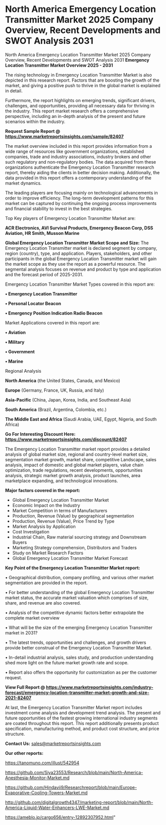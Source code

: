 # North America Emergency Location Transmitter Market 2025 Company Overview, Recent Developments and SWOT Analysis 2031
North America Emergency Location Transmitter Market 2025 Company Overview, Recent Developments and SWOT Analysis 2031
<Strong> Emergency Location Transmitter Market Overview 2025 - 2031</strong>

The rising technology in Emergency Location Transmitter Market is also depicted in this research report. Factors that are boosting the growth of the market, and giving a positive push to thrive in the global market is explained in detail.

Furthermore, the report highlights on emerging trends, significant drivers, challenges, and opportunities, providing all necessary data for thriving in the industry. This report market research offers a comprehensive perspective, including an in-depth analysis of the present and future scenarios within the industry.

<strong>Request Sample Report @ <a href=https://www.marketreportsinsights.com/sample/82407>https://www.marketreportsinsights.com/sample/82407</a></strong>

The market overview included in this report provides information from a wide range of resources like government organizations, established companies, trade and industry associations, industry brokers and other such regulatory and non-regulatory bodies. The data acquired from these organizations authenticate the Emergency Location Transmitter research report, thereby aiding the clients in better decision making. Additionally, the data provided in this report offers a contemporary understanding of the market dynamics.

The leading players are focusing mainly on technological advancements in order to improve efficiency. The long-term development patterns for this market can be captured by continuing the ongoing process improvements and financial stability to invest in the best strategies.

Top Key players of Emergency Location Transmitter Market are:

<strong>ACR Electronics, AVI Survival Products, Emergency Beacon Corp, DSS Aviation, HR Smith, Musson Marine</strong>

<strong><b>Global Emergency Location Transmitter Market Scope and Size:</b></strong>
The Emergency Location Transmitter market is declared segment by company, region (country), type, and application. Players, stakeholders, and other participants in the global Emergency Location Transmitter market will gain the market scope as they use the report as a powerful resource. The segmental analysis focuses on revenue and product by type and application and the forecast period of 2025-2031.

Emergency Location Transmitter Market Types covered in this report are:

<strong>• Emergency Location Transmitter

• Personal Locator Beacon

• Emergency Position Indication Radio Beacon</strong>

Market Applications covered in this report are:

<strong>• Aviation

• Military

• Government

• Marine</strong> 

Regional Analysis

<strong>North America</strong> (the United States, Canada, and Mexico)

<strong>Europe</strong> (Germany, France, UK, Russia, and Italy)

<strong>Asia-Pacific</strong> (China, Japan, Korea, India, and Southeast Asia)

<strong>South America</strong> (Brazil, Argentina, Colombia, etc.)

<strong>The Middle East and Africa</strong> (Saudi Arabia, UAE, Egypt, Nigeria, and South Africa)

<strong>Go For Interesting Discount Here: <a href=https://www.marketreportsinsights.com/discount/82407>https://www.marketreportsinsights.com/discount/82407</a></strong>

The Emergency Location Transmitter market report provides a detailed analysis of global market size, regional and country-level market size, segmentation market growth, market share, competitive Landscape, sales analysis, impact of domestic and global market players, value chain optimization, trade regulations, recent developments, opportunities analysis, strategic market growth analysis, product launches, area marketplace expanding, and technological innovations.

<strong><b>Major factors covered in the report:</b></strong>
<ul>
  <li>Global Emergency Location Transmitter Market </li>
  <li>Economic Impact on the Industry</li>
  <li>Market Competition in terms of Manufacturers</li>
  <li>Production, Revenue (Value) by geographical segmentation</li>
  <li>Production, Revenue (Value), Price Trend by Type</li>
  <li>Market Analysis by Application</li>
  <li>Cost Investigation</li>
  <li>Industrial Chain, Raw material sourcing strategy and Downstream Buyers</li>
  <li>Marketing Strategy comprehension, Distributors and Traders</li>
  <li>Study on Market Research Factors</li>
  <li>Global Emergency Location Transmitter Market Forecast</li>
</ul>

<strong><b>Key Point of the Emergency Location Transmitter Market report:</b></strong>

• Geographical distribution, company profiling, and various other market segmentation are provided in the report.

• For better understanding of the global Emergency Location Transmitter market status, the accurate market valuation which comprises of size, share, and revenue are also covered.

• Analysis of the competitive dynamic factors better extrapolate the complete market overview

• What will be the size of the emerging Emergency Location Transmitter market in 2031?

• The latest trends, opportunities and challenges, and growth drivers provide better construal of the Emergency Location Transmitter Market.

• In-detail industrial analysis, sales study, and production understanding shed more light on the future market growth rate and scope.

• Report also offers the opportunity for customization as per the customer request.

<strong><b>View Full Report @ <a href=https://www.marketreportsinsights.com/industry-forecast/emergency-location-transmitter-market-growth-and-size-2021-82407>https://www.marketreportsinsights.com/industry-forecast/emergency-location-transmitter-market-growth-and-size-2021-82407</a></b></strong>


At last, the Emergency Location Transmitter Market report includes investment come analysis and development trend analysis. The present and future opportunities of the fastest growing international industry segments are coated throughout this report. This report additionally presents product specification, manufacturing method, and product cost structure, and price structure.

<strong>Contact Us:</strong>
sales@marketreportsinsights.com

<strong>Our other reports:</strong>

<a href=https://tanomuno.com/illust/542954>https://tanomuno.com/illust/542954</a>

<a href=https://github.com/Siya23553/Research/blob/main/North-America-Anesthesia-Monitor-Market.md>https://github.com/Siya23553/Research/blob/main/North-America-Anesthesia-Monitor-Market.md</a>

<a href=https://github.com/Hindavii9/Researchreport/blob/main/Europe-Evaporative-Cooling-Towers-Market.md>https://github.com/Hindavii9/Researchreport/blob/main/Europe-Evaporative-Cooling-Towers-Market.md</a>

<a href=http://github.com/digitalgrowth4347/marketing-report/blob/main/North-America-Liquid-Water-Enhancers-LWE-Market.md>http://github.com/digitalgrowth4347/marketing-report/blob/main/North-America-Liquid-Water-Enhancers-LWE-Market.md</a>

<a href=https://ameblo.jp/cargo656/entry-12892307952.html>https://ameblo.jp/cargo656/entry-12892307952.html</a>"
